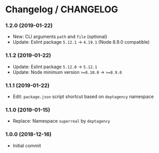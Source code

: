 # Changelog / CHANGELOG


### 1.2.0 (2019-01-22)

* New: CLI arguments `path` and `file` (optional)
* Update: Eslint package `5.12.1` → `4.19.1` (Node 8.9.0 compatible)


### 1.1.2 (2019-01-22)

* Update: Eslint package `5.12.0` → `5.12.1`
* Update: Node minimum version `>=8.10.0` → `>=8.9.0`


### 1.1.1 (2019-01-22)

* Edit: `package.json` script shortcut based on `deptagency` namespace


### 1.1.0 (2019-01-15)

* Replace: Namespace `superreal` by `deptagency`


### 1.0.0 (2018-12-16)

* Initial commit
